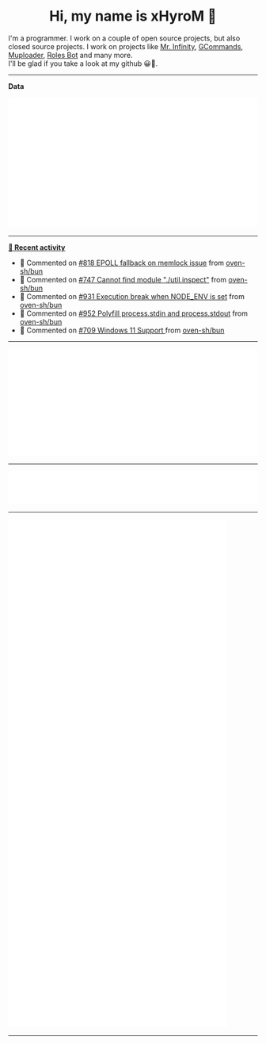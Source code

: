 <p align="center">
    <!-- <img src="https://avatars.githubusercontent.com/u/56601352" width="192" alt="hyro's pfp" /> -->
    <h1 align="center">Hi, my name is xHyroM 👋</h1>
</p>

I'm a programmer. I work on a couple of open source projects, but also closed source projects. I work on projects like [Mr. Infinity](https://discord.com/oauth2/authorize?client_id=720321585625694239&scope=bot%20applications.commands&permissions=8&redirect_uri=https://blobs.gq/imanager&prompt=consent&response_type=code), [GCommands](https://github.com/Garlic-Team/GCommands), [Muploader](https://github.com/xHyroM/Muploader), [Roles Bot](https://github.com/xHyroM/roles-bot) and many more.  
I'll be glad if you take a look at my github 😀👀.

___
**Data**

<img src="https://github.com/xHyroM/xHyroM/blob/master/.cache/base.svg">

___

**[📰 Recent activity](https://github.com/xHyroM)**
* 💬 Commented on [#818 EPOLL fallback on memlock issue](https://github.com/oven-sh/bun/issues/818) from [oven-sh/bun](https://github.com/oven-sh/bun)
* 💬 Commented on [#747 Cannot find module &#34;./util.inspect&#34;](https://github.com/oven-sh/bun/issues/747) from [oven-sh/bun](https://github.com/oven-sh/bun)
* 💬 Commented on [#931 Execution break when NODE_ENV is set](https://github.com/oven-sh/bun/issues/931) from [oven-sh/bun](https://github.com/oven-sh/bun)
* 💬 Commented on [#952 Polyfill process.stdin and process.stdout](https://github.com/oven-sh/bun/issues/952) from [oven-sh/bun](https://github.com/oven-sh/bun)
* 💬 Commented on [#709 Windows 11 Support ](https://github.com/oven-sh/bun/issues/709) from [oven-sh/bun](https://github.com/oven-sh/bun)


___

<img src="https://github.com/xHyroM/xHyroM/blob/master/.cache/isocalendar.svg">

___

<img src="https://github.com/xHyroM/xHyroM/blob/master/.cache/languages.svg">

___

<img src="https://github.com/xHyroM/xHyroM/blob/master/.cache/achievements.svg">

___

